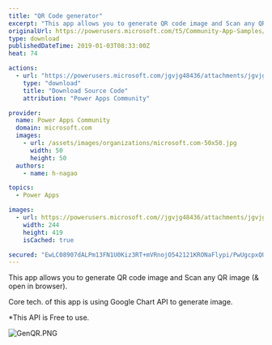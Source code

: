 ```yaml
---
title: "QR Code generator"
excerpt: "This app allows you to generate QR code image and Scan any QR image (&amp; open in browser). Core tech. of this app is using Google Chart API to generate"
originalUrl: https://powerusers.microsoft.com/t5/Community-App-Samples/QR-Code-generator/td-p/199745
type: download
publishedDateTime: 2019-01-03T08:33:00Z
heat: 74

actions:
  - url: "https://powerusers.microsoft.com/jgvjg48436/attachments/jgvjg48436/AppFeedbackGallery/74/2/SimpleQRCode.msapp"
    type: "download"
    title: "Download Source Code"
    attribution: "Power Apps Community"

provider:
  name: Power Apps Community
  domain: microsoft.com
  images:
    - url: /assets/images/organizations/microsoft.com-50x50.jpg
      width: 50
      height: 50
  authors:
    - name: h-nagao

topics:
  - Power Apps

images:
  - url: https://powerusers.microsoft.com//jgvjg48436/attachments/jgvjg48436/AppFeedbackGallery/74/1/QRGen.PNG
    width: 244
    height: 419
    isCached: true

secured: "EwLC08907dALPm13FN1U0Kiz3RT+mVRnojO542121KRONaFlypi/PwUgcpxQUbtAA/nUM+NI92/NYfnWbLzdjRybFl0fGIVLqD2PPCgN4/1WfnudA3jpzF/DZgTXYYEdz75GU+dnQAv6jq6kIIIMQpAdse1ZCRIAjb2+rU9J828bN+AciR17MUYc815De436jgtvplwqdmKYG2HPLba2/i9sZweuhfirrtuPgxvDdTXijrbdDmINf2ezQjh3Je6kUa9QzuCiJGV49FuG6zHIYnkeIjT6+Svh83CHszcRkgDn9T+dLzL2vZeTASFTO9zU+tDysD4zy9cHxeqQzioBEpcMdgrEtAWhQcuLyJ2Vad31/fQcFgLFdFS5JTW+FsNz1rCwW/WK3eb8EyyPe62G81CpYysRdqIadFnXk5Cn1doydtxqxXZ1HrffVovf6eas;pQeO7T3lwR4ilRHCelCC6Q=="
---
```

<p>This app allows you to generate QR code image and Scan any QR image (&amp; open in browser).</p><p>Core tech. of this app is using Google Chart API to generate image.</p><p>*This API is Free to use.</p><p><span class="lia-inline-image-display-wrapper lia-image-align-inline" image-alt="GenQR.PNG" style="width: 242px;"><img src="https://powerusers.microsoft.com/t5/image/serverpage/image-id/47192iE11FD4B7CA2E664C/image-size/large?v=1.0&amp;px=999" title="GenQR.PNG" alt="GenQR.PNG" li-image-url="https://powerusers.microsoft.com/t5/image/serverpage/image-id/47192iE11FD4B7CA2E664C?v=1.0" li-image-display-id="'47192iE11FD4B7CA2E664C'" li-message-uid="'199745'" li-messages-message-image="true" li-bindable="" class="lia-media-image" tabindex="0" li-bypass-lightbox-when-linked="true" li-use-hover-links="false"></span></p>

